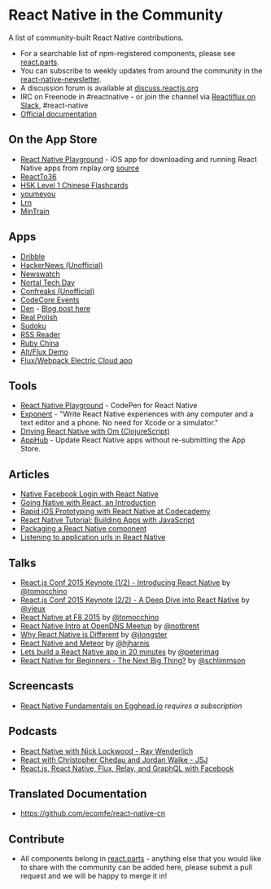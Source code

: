 # React Native in the Community

A list of community-built React Native contributions.

- For a searchable list of npm-registered components, please see [react.parts](http://react.parts/native-ios).
- You can subscribe to weekly updates from around the community in the [react-native-newsletter](https://github.com/brentvatne/react-native-newsletter).
- A discussion forum is available at [discuss.reactjs.org](https://discuss.reactjs.org/)
- IRC on Freenode in #reactnative - or join the channel via [Reactiflux on Slack](http://www.reactiflux.com/), #react-native
- [Official documentation](https://facebook.github.io/react-native/docs/getting-started.html)

## On the App Store

- [React Native Playground](http://apple.co/1de3wBb) - iOS app for downloading and running React Native apps from rnplay.org [source](https://github.com/jsierles/RNPlayNative)
- [ReactTo36](https://itunes.apple.com/us/app/reactto36/id989009293?mt=8)
- [HSK Level 1 Chinese Flashcards](https://itunes.apple.com/us/app/hsk-level-1-chinese-flashcards/id936639994)
- [youmeyou](https://appsto.re/us/TxnM4.i)
- [Lrn](https://itunes.apple.com/us/app/lrn-learn-to-code-at-your/id1019622677?mt=8)
- [MinTrain](https://itunes.apple.com/us/app/mintrain/id1015739031?mt=8)

## Apps

- [Dribble](https://github.com/catalinmiron/react-native-dribbble-app)
- [HackerNews (Unofficial)](https://github.com/iSimar/HackerNews-React-Native)
- [Newswatch](https://github.com/bradoyler/newswatch-react-native)
- [Nortal Tech Day](https://github.com/mikkoj/NortalTechDay)
- [Confreaks (Unofficial)](https://github.com/cabaret/confreaks-react-native)
- [CodeCore Events](https://github.com/brentvatne/codecore-events-app)
- [Den](https://github.com/asamiller/den) - [Blog post here](https://medium.com/@realasa/my-adventures-with-react-native-36c354249109)
- [Real Polish](https://github.com/martinmoizard/realpolish)
- [Sudoku](https://github.com/christopherdro/react-native-sudoku)
- [RSS Reader](https://github.com/christopherdro/react-native-rss-reader)
- [Ruby China](https://github.com/henter/ReactNativeRubyChina)
- [Alt/Flux Demo](https://github.com/mrblueblue/react-native-alt-demo)
- [Flux/Webpack Electric Cloud app](https://github.com/artyomtrityak/ec-deploy-mobile)

## Tools

- [React Native Playground](https://rnplay.org) - CodePen for React Native
- [Exponent](http://exp.host/) - "Write React Native experiences with any computer and a text editor and a phone. No need for Xcode or a simulator."
- [Driving React Native with Om (ClojureScript)](https://github.com/omcljs/ambly/wiki/Driving-React-Native-with-Om)
- [AppHub](https://apphub.io) - Update React Native apps without re-submitting the App Store.

## Articles

- [Native Facebook Login with React Native](http://brentvatne.ca/facebook-login-with-react-native/)
- [Going Native with React, an Introduction](http://ryanclark.me/going-native-with-react/)
- [Rapid iOS Prototyping with React Native at Codecademy](https://medium.com/about-codecademy/rapid-ios-prototyping-with-react-native-at-codecademy-c4f0a567ee57)
- [React Native Tutorial: Building Apps with JavaScript](http://www.raywenderlich.com/99473/introducing-react-native-building-apps-javascript)
- [Packaging a React Native component](http://brentvatne.ca/packaging-react-native-component/)
- [Listening to application urls in React Native](http://blog.lum.pe/listening-to-application-urls-in-react-native/)

## Talks

- [React.js Conf 2015 Keynote (1/2) - Introducing React Native](https://www.youtube.com/watch?v=KVZ-P-ZI6W4) by [@tomocchino](https://twitter.com/tomocchino)
- [React.js Conf 2015 Keynote (2/2) - A Deep Dive into React Native](https://www.youtube.com/watch?v=7rDsRXj9-cU) by [@vjeux](https://twitter.com/vjeux)
- [React Native at F8 2015](https://youtu.be/X6YbAKiLCLU?t=1109) by [@tomocchino](https://twitter.com/tomocchino)
- [React Native Intro at OpenDNS Meetup](http://brentvatne.ca/react-native-intro-talk/) by [@notbrent](https://twitter.com/notbrent)
- [Why React Native is Different](https://www.youtube.com/watch?v=ZM2NAD__iK4) by [@jlongster](https://twitter.com/jlongster)
- [React Native and Meteor](https://www.youtube.com/watch?v=7BF5LHn2B5s) by [@hjharnis](https://twitter.com/hjharnis)
- [Lets build a React Native app in 20 minutes](https://www.youtube.com/watch?v=9ArhJiMGVDc) by [@peterjmag](https://twitter.com/peterjmag)
- [React Native for Beginners - The Next Big Thing?](https://www.youtube.com/watch?v=lhl0T2GFEPk) by [@schlimmson](https://twitter.com/schlimmson)

## Screencasts

- [React Native Fundamentals on Egghead.io](https://egghead.io/series/react-native-fundamentals) *requires a subscription*


## Podcasts

- [React Native with Nick Lockwood - Ray Wenderlich](http://www.raywenderlich.com/106144/react-native-with-nick-lockwood-podcast-s04-e02)
- [React with Christopher Chedau and Jordan Walke - JSJ](http://devchat.tv/js-jabber/146-jsj-react-with-christopher-chedeau-and-jordan-walke)
- [React.js, React Native, Flux, Relay, and GraphQL with Facebook](https://changelog.com/149/)

## Translated Documentation

- https://github.com/ecomfe/react-native-cn

## Contribute

- All components belong in [react.parts](http://react.parts/native-ios) - anything else that you would like to share with the community can be added here, please submit a pull request and we will be happy to merge it in!
